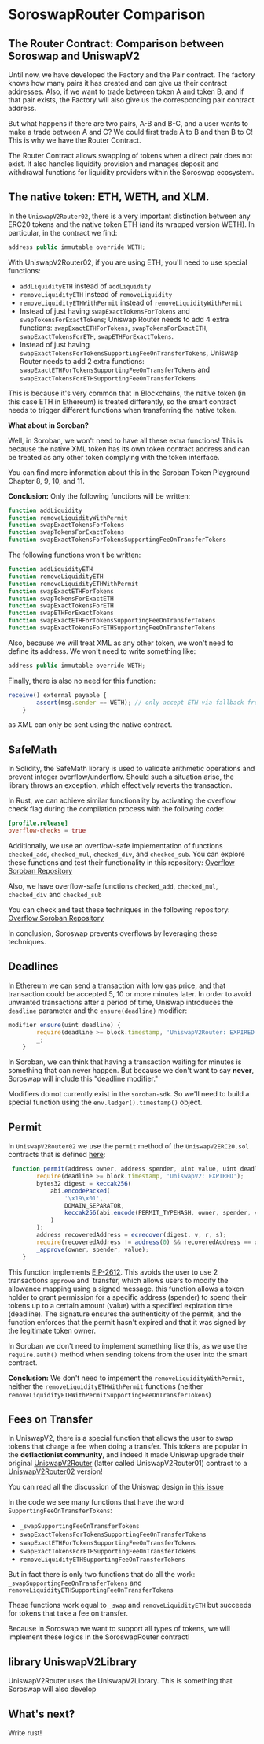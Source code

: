 # SoroswapRouter Comparison

## The Router Contract: Comparison between Soroswap and UniswapV2

Until now, we have developed the Factory and the Pair contract. The factory knows how many pairs it has created and can give us their contract addresses. Also, if we want to trade between token A and token B, and if that pair exists, the Factory will also give us the corresponding pair contract address.

But what happens if there are two pairs, A-B and B-C, and a user wants to make a trade between A and C? We could first trade A to B and then B to C! This is why we have the Router Contract.

The Router Contract allows swapping of tokens when a direct pair does not exist. It also handles liquidity provision and manages deposit and withdrawal functions for liquidity providers within the Soroswap ecosystem.

## The native token: ETH, WETH, and XLM.

In the `UniswapV2Router02`, there is a very important distinction between any ERC20 tokens and the native token ETH (and its wrapped version WETH). In particular, in the contract we find:

```javascript
address public immutable override WETH;
```

With UniswapV2Router02, if you are using ETH, you'll need to use special functions:

* `addLiquidityETH` instead of `addLiquidity`
* `removeLiquidityETH` instead of `removeLiquidity`
* `removeLiquidityETHWithPermit` instead of `removeLiquidityWithPermit`
* Instead of just having `swapExactTokensForTokens` and `swapTokensForExactTokens`; Uniswap Router needs to add 4 extra functions: `swapExactETHForTokens`, `swapTokensForExactETH`, `swapExactTokensForETH`, `swapETHForExactTokens`.
* Instead of just having `swapExactTokensForTokensSupportingFeeOnTransferTokens`, Uniswap Router needs to add 2 extra functions: `swapExactETHForTokensSupportingFeeOnTransferTokens` and `swapExactTokensForETHSupportingFeeOnTransferTokens`

This is because it's very common that in Blockchains, the native token (in this case ETH in Ethereum) is treated differently, so the smart contract needs to trigger different functions when transferring the native token.

**What about in Soroban?**

Well, in Soroban, we won't need to have all these extra functions! This is because the native XML token has its own token contract address and can be treated as any other token complying with the token interface.

You can find more information about this in the Soroban Token Playground Chapter 8, 9, 10, and 11.

**Conclusion:** Only the following functions will be written:

```javascript
function addLiquidity
function removeLiquidityWithPermit
function swapExactTokensForTokens
function swapTokensForExactTokens
function swapExactTokensForTokensSupportingFeeOnTransferTokens

```

The following functions won't be written:

```javascript
function addLiquidityETH
function removeLiquidityETH
function removeLiquidityETHWithPermit
function swapExactETHForTokens
function swapTokensForExactETH
function swapExactTokensForETH
function swapETHForExactTokens
function swapExactETHForTokensSupportingFeeOnTransferTokens
function swapExactTokensForETHSupportingFeeOnTransferTokens
```

Also, because we will treat XML as any other token, we won't need to define its address. We won't need to write something like:

```javascript
address public immutable override WETH;
```

Finally, there is also no need for this function:

```javascript
receive() external payable {
        assert(msg.sender == WETH); // only accept ETH via fallback from the WETH contract
    }
```

as XML can only be sent using the native contract.

## SafeMath

In Solidity, the SafeMath library is used to validate arithmetic operations and prevent integer overflow/underflow. Should such a situation arise, the library throws an exception, which effectively reverts the transaction.

In Rust, we can achieve similar functionality by activating the overflow check flag during the compilation process with the following code:

```toml
[profile.release]
overflow-checks = true

```

Additionally, we use an overflow-safe implementation of functions `checked_add`, `checked_mul`, `checked_div`, and `checked_sub`. You can explore these functions and test their functionality in this repository: [Overflow Soroban Repository](https://github.com/esteblock/overflow-soroban/)

Also, we have overflow-safe functions `checked_add`, `checked_mul`, `checked_div` and `checked_sub`

You can check and test these techniques in the following repository: [Overflow Soroban Repository](https://github.com/esteblock/overflow-soroban/)

In conclusion, Soroswap prevents overflows by leveraging these techniques.

## Deadlines

In Ethereum we can send a transaction with low gas price, and that transaction could be accepted 5, 10 or more minutes later. In order to avoid unwanted transactions after a period of time, Uniswap introduces the `deadline` parameter and the `ensure(deadline)` modifier:

```javascript
modifier ensure(uint deadline) {
        require(deadline >= block.timestamp, 'UniswapV2Router: EXPIRED');
        _;
    }
```

In Soroban, we can think that having a transaction waiting for minutes is something that can never happen. But because we don't want to say **never**, Soroswap will include this "deadline modifier."

Modifiers do not currently exist in the `soroban-sdk`. So we'll need to build a special function using the `env.ledger().timestamp()` object.

## Permit

In `UniswapV2Router02` we use the `permit` method of the `UniswapV2ERC20.sol` contracts that is defined [here](https://github.com/Uniswap/v2-core/blob/master/contracts/UniswapV2ERC20.sol):

```javascript
 function permit(address owner, address spender, uint value, uint deadline, uint8 v, bytes32 r, bytes32 s) external {
        require(deadline >= block.timestamp, 'UniswapV2: EXPIRED');
        bytes32 digest = keccak256(
            abi.encodePacked(
                '\x19\x01',
                DOMAIN_SEPARATOR,
                keccak256(abi.encode(PERMIT_TYPEHASH, owner, spender, value, nonces[owner]++, deadline))
            ) 
        );
        address recoveredAddress = ecrecover(digest, v, r, s);
        require(recoveredAddress != address(0) && recoveredAddress == owner, 'UniswapV2: INVALID_SIGNATURE');
        _approve(owner, spender, value);
    }
```

This function implements [EIP-2612](https://eips.ethereum.org/EIPS/eip-2612). This avoids the user to use 2 transactions `approve` and \`transfer, which allows users to modify the allowance mapping using a signed message. this function allows a token holder to grant permission for a specific address (spender) to spend their tokens up to a certain amount (value) with a specified expiration time (deadline). The signature ensures the authenticity of the permit, and the function enforces that the permit hasn't expired and that it was signed by the legitimate token owner.

In Soroban we don't need to implement something like this, as we use the `require.auth()` method when sending tokens from the user into the smart contract.

**Conclusion:** We don't need to impement the `removeLiquidityWithPermit`, neither the `removeLiquidityETHWithPermit` functions (neither `removeLiquidityETHWithPermitSupportingFeeOnTransferTokens`)

## Fees on Transfer

In UniswapV2, there is a special function that allows the user to swap tokens that charge a fee when doing a transfer. This tokens are popular in the **deflactionist community**, and indeed it made Uniswap upgrade their original [UniswapV2Router](https://github.com/Uniswap/v2-periphery/blob/master/contracts/UniswapV2Router01.sol) (latter called UniswapV2Router01) contract to a [UniswapV2Router02](https://github.com/Uniswap/v2-periphery/blob/master/contracts/UniswapV2Router02.sol) version!

You can read all the discussion of the Uniswap design in [this issue](https://github.com/Uniswap/interface/issues/835)

In the code we see many functions that have the word `SupportingFeeOnTransferTokens`:

* `_swapSupportingFeeOnTransferTokens`
* `swapExactTokensForTokensSupportingFeeOnTransferTokens`
* `swapExactETHForTokensSupportingFeeOnTransferTokens`
* `swapExactTokensForETHSupportingFeeOnTransferTokens`
* `removeLiquidityETHSupportingFeeOnTransferTokens`

But in fact there is only two functions that do all the work: `_swapSupportingFeeOnTransferTokens` and `removeLiquidityETHSupportingFeeOnTransferTokens`

These functions work equal to `_swap` and `removeLiquidityETH` but succeeds for tokens that take a fee on transfer.

Because in Soroswap we want to support all types of tokens, we will implement these logics in the SoroswapRouter contract!

## library UniswapV2Library

UniswapV2Router uses the UniswapV2Library. This is something that Soroswap will also develop

## What's next?

Write rust!
